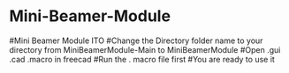 # Mini-Beamer-Module
#Mini Beamer Module ITO
#Change the Directory folder name to your directory from MiniBeamerModule-Main to MiniBeamerModule
#Open .gui .cad .macro in freecad
#Run the . macro file first
#You are ready to use it
